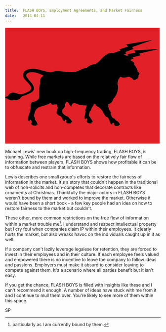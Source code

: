 ```yaml
---
title:  FLASH BOYS, Employment Agreements, and Market Fairness
date:   2014-04-11
---
```


![](/images/2014-04-11-logo.jpg)

Michael Lewis' new book on high-frequency trading, FLASH BOYS, is stunning. While free markets are based on the relatively fair flow of information between players, FLASH BOYS shows how profitable it can be to obfuscate and restrain that information.

Lewis describes one small group's efforts to restore the fairness of information in the market. It's a story that couldn't happen in the traditional web of non-solicits and non-competes that decorate contracts like ornaments at Christmas. Thankfully the major actors in FLASH BOYS weren't bound by them and worked to improve the market. Otherwise it would have been a short book - a few key people had an idea on how to restore fairness to the market but couldn't.

These other, more common restrictions on the free flow of information within a market trouble me[^1]. I understand and respect intellectual property but I cry foul when companies claim IP within their employees. It clearly hurts the market, but also wreaks havoc on the individuals caught up in it as well.

If a company can't lazily leverage legalese for retention, they are forced to invest in their employees and in their culture. If each employee feels valued and empowered there is no incentive to leave the company to follow ideas and passions. Employers must make it absurd to consider leaving to compete against them. It's a scenario where all parties benefit but it isn't easy.

If you get the chance, FLASH BOYS is filled with insights like these and I can't recommend it enough. A number of ideas have stuck with me from it and I continue to mull them over. You're likely to see more of them within this space.

SP

[^1]: particularly as I am currently bound by them.